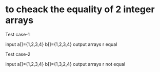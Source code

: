# to cheack the equality of 2 integer arrays 
Test case-1

input 
 a[]={1,2,3,4}
 b[]={1,2,3,4}
 output
 arrays r equal
 
 Test case-2
 
 input
 a[]={1,2,3,4}
 b[]={1,3,2,4}
 output
 arrays r not equal

